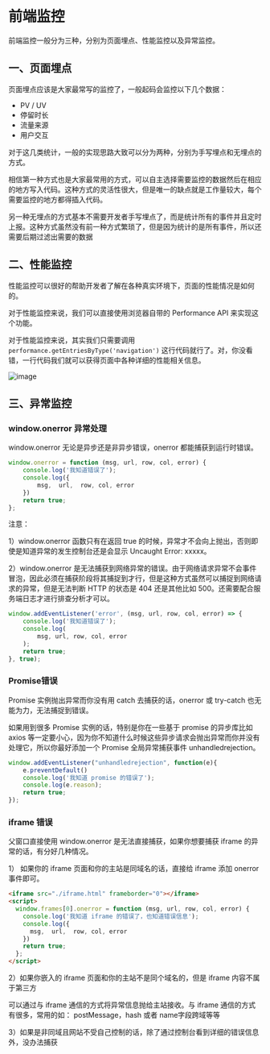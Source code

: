 # 前端监控
前端监控一般分为三种，分别为页面埋点、性能监控以及异常监控。
## 一、页面埋点
页面埋点应该是大家最常写的监控了，一般起码会监控以下几个数据：
* PV / UV
* 停留时长
* 流量来源
* 用户交互

对于这几类统计，一般的实现思路大致可以分为两种，分别为手写埋点和无埋点的方式。

相信第一种方式也是大家最常用的方式，可以自主选择需要监控的数据然后在相应的地方写入代码。这种方式的灵活性很大，但是唯一的缺点就是工作量较大，每个需要监控的地方都得插入代码。

另一种无埋点的方式基本不需要开发者手写埋点了，而是统计所有的事件并且定时上报。这种方式虽然没有前一种方式繁琐了，但是因为统计的是所有事件，所以还需要后期过滤出需要的数据
## 二、性能监控
性能监控可以很好的帮助开发者了解在各种真实环境下，页面的性能情况是如何的。

对于性能监控来说，我们可以直接使用浏览器自带的 Performance API 来实现这个功能。

对于性能监控来说，其实我们只需要调用```performance.getEntriesByType('navigation')``` 这行代码就行了。对，你没看错，一行代码我们就可以获得页面中各种详细的性能相关信息。

![image](https://note.youdao.com/yws/public/resource/fbfdd60aeb9b8cbdadbbe1c26881d7b2/F76635B72D6748DB9950C623A05861F0?ynotemdtimestamp=1581406306379)
## 三、异常监控
### window.onerror 异常处理
window.onerror 无论是异步还是非异步错误，onerror 都能捕获到运行时错误。
```js
window.onerror = function (msg, url, row, col, error) {
    console.log('我知道错误了');
    console.log({
        msg,  url,  row, col, error
    })
    return true;
};
```
注意：

1）window.onerror 函数只有在返回 true 的时候，异常才不会向上抛出，否则即使是知道异常的发生控制台还是会显示 Uncaught Error: xxxxx。

2）window.onerror 是无法捕获到网络异常的错误。由于网络请求异常不会事件冒泡，因此必须在捕获阶段将其捕捉到才行，但是这种方式虽然可以捕捉到网络请求的异常，但是无法判断 HTTP 的状态是 404 还是其他比如 500。还需要配合服务端日志才进行排查分析才可以。

```js
window.addEventListener('error', (msg, url, row, col, error) => {
    console.log('我知道错误了');
    console.log(
        msg, url, row, col, error
    );
    return true;
}, true);
```

### Promise错误
Promise 实例抛出异常而你没有用 catch 去捕获的话，onerror 或 try-catch 也无能为力，无法捕捉到错误。

如果用到很多 Promise 实例的话，特别是你在一些基于 promise 的异步库比如 axios 等一定要小心，因为你不知道什么时候这些异步请求会抛出异常而你并没有处理它，所以你最好添加一个 Promise 全局异常捕获事件 unhandledrejection。
```js
window.addEventListener("unhandledrejection", function(e){
    e.preventDefault()
    console.log('我知道 promise 的错误了');
    console.log(e.reason);
    return true;
});
```

### iframe 错误
父窗口直接使用 window.onerror 是无法直接捕获，如果你想要捕获 iframe 的异常的话，有分好几种情况。

1） 如果你的 iframe 页面和你的主站是同域名的话，直接给 iframe 添加 onerror 事件即可。
```html
<iframe src="./iframe.html" frameborder="0"></iframe>
<script>
  window.frames[0].onerror = function (msg, url, row, col, error) {
    console.log('我知道 iframe 的错误了，也知道错误信息');
    console.log({
      msg,  url,  row, col, error
    })
    return true;
  };
</script>
```

2）如果你嵌入的 iframe 页面和你的主站不是同个域名的，但是 iframe 内容不属于第三方

可以通过与 iframe 通信的方式将异常信息抛给主站接收。与 iframe 通信的方式有很多，常用的如： postMessage，hash 或者 name字段跨域等等

3）如果是非同域且网站不受自己控制的话，除了通过控制台看到详细的错误信息外，没办法捕获